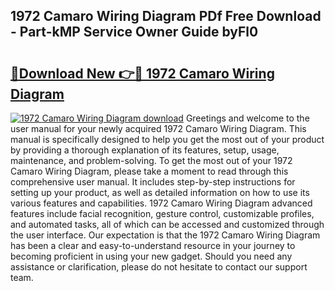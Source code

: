 ## 1972 Camaro Wiring Diagram PDf Free Download - Part-kMP Service Owner Guide byFl0

# <h2><a href="http://dftoys9.blite.top/?on=1972+Camaro+Wiring+Diagram">🔗Download New 👉🔴 1972 Camaro Wiring Diagram</a></h2>

[![1972 Camaro Wiring Diagram download](https://i.imgur.com/lujVjoI.png)](http://dftoys9.blite.top/?on=1972+Camaro+Wiring+Diagram)
Greetings and welcome to the user manual for your newly acquired 1972 Camaro Wiring Diagram. This manual is specifically designed to help you get the most out of your product by providing a thorough explanation of its features, setup, usage, maintenance, and problem-solving. To get the most out of your 1972 Camaro Wiring Diagram, please take a moment to read through this comprehensive user manual. It includes step-by-step instructions for setting up your product, as well as detailed information on how to use its various features and capabilities. 1972 Camaro Wiring Diagram advanced features include facial recognition, gesture control, customizable profiles, and automated tasks, all of which can be accessed and customized through the user interface. Our expectation is that the 1972 Camaro Wiring Diagram has been a clear and easy-to-understand resource in your journey to becoming proficient in using your new gadget. Should you need any assistance or clarification, please do not hesitate to contact our support team.

